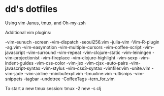 dd's dotfiles
=============
Using vim Janus, tmux, and Oh-my-zsh

Additional vim plugins:

-vim-eunuch
-screen
-vim-dispatch
-seoul256.vim
-julia-vim
-Vim-R-plugin
-ag.vim
-vim-easymotion
-vim-multiple-cursors
-vim-coffee-script
-vim-javascript
-vim-surround
-vim-repeat
-vim-clojure-static
-vim-leiningen
-vim-projectionist
-vim-fireplace
-vim-clojure-highlight
-vim-sexp
-vim-indent-guides
-vim-css-color
-vim-jsx
-vim-cjsx
-auto-pairs
-vim-javascript-syntax
-vim-stylus
-vim-css3-syntax
-vimfiler.vim
-unite.vim
-vim-jade
-vim-airline
-minibufexpl.vim
-tmuxline.vim
-ultisnips
-vim-snippets
-tagbar
-undotree
-CoffeeTags
-tern_for_vim



To start a new tmux session: tmux -2 new -s clj
